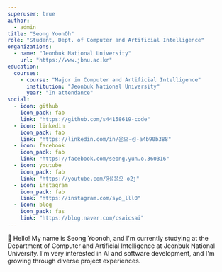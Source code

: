 ```yaml
---
superuser: true
author:
  - admin
title: "Seong YoonOh"
role: "Student, Dept. of Computer and Artificial Intelligence"
organizations:
  - name: "Jeonbuk National University"
    url: "https://www.jbnu.ac.kr"
education:
  courses:
    - course: "Major in Computer and Artificial Intelligence"
      institution: "Jeonbuk National University"
      year: "In attendance"
social:
  - icon: github
    icon_pack: fab
    link: "https://github.com/s44158619-code"
  - icon: linkedin
    icon_pack: fab
    link: "https://linkedin.com/in/윤오-성-a4b90b388"
  - icon: facebook
    icon_pack: fab
    link: "https://facebook.com/seong.yun.o.360316"
  - icon: youtube
    icon_pack: fab
    link: "https://youtube.com/@성윤오-o2j"
  - icon: instagram
    icon_pack: fab
    link: "https://instagram.com/syo_lll0"
  - icon: blog
    icon_pack: fas
    link: "https://blog.naver.com/csaicsai"
---
```


👋 Hello! My name is Seong Yoonoh, and I'm currently studying at the Department of Computer and Artificial Intelligence at Jeonbuk National University. I'm very interested in AI and software development, and I'm growing through diverse project experiences.
